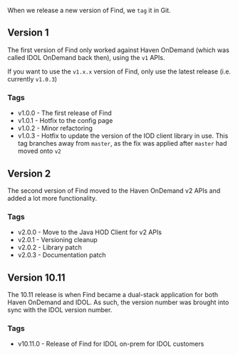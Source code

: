 When we release a new version of Find, we `tag` it in Git.

## Version 1

The first version of Find only worked against Haven OnDemand (which was called IDOL OnDemand back then), using the `v1` APIs.

If you want to use the `v1.x.x` version of Find, only use the latest release (i.e. currently `v1.0.3`)

### Tags

- v1.0.0 - The first release of Find
- v1.0.1 - Hotfix to the config page
- v1.0.2 - Minor refactoring
- v1.0.3 - Hotfix to update the version of the IOD client library in use.  This tag branches away from `master`, as the fix was applied after `master` had moved onto `v2`

## Version 2

The second version of Find moved to the Haven OnDemand v2 APIs and added a lot more functionality.

### Tags

- v2.0.0 - Move to the Java HOD Client for v2 APIs
- v2.0.1 - Versioning cleanup
- v2.0.2 - Library patch
- v2.0.3 - Documentation patch

## Version 10.11

The 10.11 release is when Find became a dual-stack application for both Haven OnDemand and IDOL.  As such, the version number was brought into sync with the IDOL version number.

### Tags

- v10.11.0 - Release of Find for IDOL on-prem for IDOL customers